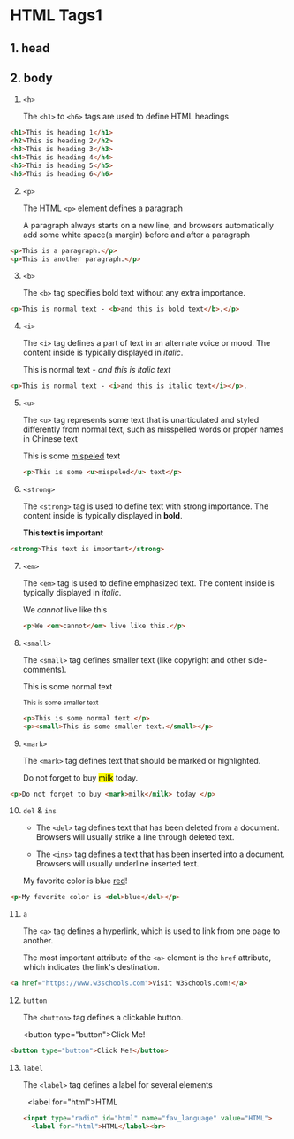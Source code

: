 # HTML Tags1

## 1. head

## 2. body

1. `<h>` 
   
   The `<h1>` to `<h6>` tags are used to define HTML headings

```html
<h1>This is heading 1</h1>
<h2>This is heading 2</h2>
<h3>This is heading 3</h3>
<h4>This is heading 4</h4>
<h5>This is heading 5</h5>
<h6>This is heading 6</h6>
```

2. `<p>`
   
   The HTML `<p>` element defines a paragraph
   
   A paragraph always starts on a new line, and browsers automatically add some white space(a margin) before and after a paragraph

```html
<p>This is a paragraph.</p>
<p>This is another paragraph.</p>
```

3. `<b>`
   
   The `<b>` tag specifies bold text without any extra importance.

```html
<p>This is normal text - <b>and this is bold text</b>.</p>
```

4. `<i>`
   
   The `<i>` tag defines a part of text in an alternate voice or mood. The content inside is typically displayed in *italic*.
   
   <p>This is normal text - <i>and this is italic text</i></p>

```html
<p>This is normal text - <i>and this is italic text</i></p>. 
```

5. `<u>`
   
   The `<u>` tag represents some text that is unarticulated and styled differently from normal text, such as misspelled words or proper names in Chinese text
   
   <p>This is some <u>mispeled</u> text</p>
   
   ```html
   <p>This is some <u>mispeled</u> text</p>
   ```

6. `<strong>`
   
   The `<strong>` tag is used to define text with strong importance. The content inside is typically displayed in **bold**.
   
   <strong>This text is important</strong>

```html
<strong>This text is important</strong>
```

7. `<em>`
   
   The `<em>` tag is used to define emphasized text. The content inside is typically displayed in *italic*.
   
   <p>We <em>cannot</em> live like this </p>
   
   ```html
   <p>We <em>cannot</em> live like this.</p>
   ```

8. `<small>`
   
   The `<small>` tag defines smaller text (like copyright and other side-comments).
   
   <p>This is some normal text </p>
   
   <p><small>This is some smaller text</small></p>
   
   ```html
   <p>This is some normal text.</p>
   <p><small>This is some smaller text.</small></p>
   ```

9. `<mark>`
   
   The `<mark>` tag defines text that should be marked or highlighted.
   
   <p>Do not forget to buy <mark>milk</mark> today.</p>

```html
<p>Do not forget to buy <mark>milk</milk> today </p>
```

10. `del` & `ins`
    
    - The `<del>` tag defines text that has been deleted from a document. Browsers will usually strike a line through deleted text.
    
    - The `<ins>` tag defines a text that has been inserted into a document. Browsers will usually underline inserted text.
    
    <p>My favorite color is <del>blue</del> <ins>red</ins>!</p>

```html
<p>My favorite color is <del>blue</del></p>
```

11. `a`
    
    The `<a>` tag defines a hyperlink, which is used to link from one page to another.
    
    The most important attribute of the `<a>` element is the `href` attribute, which indicates the link's destination.

```html
<a href="https://www.w3schools.com">Visit W3Schools.com!</a>
```

12. `button`
    
    The `<button>` tag defines a clickable button.
    
    <button type="button">Click Me!</button>

```html
<button type="button">Click Me!</button>
```

13. `label`
    
    The `<label>` tag defines a label for several elements
    
      <label for="html">HTML</label>
    
    ```html
    <input type="radio" id="html" name="fav_language" value="HTML">
      <label for="html">HTML</label><br>
    ```
